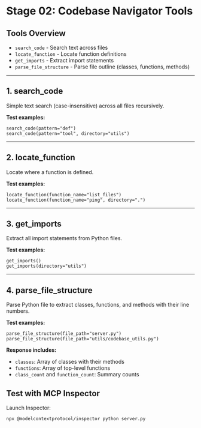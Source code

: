 # Stage 02: Codebase Navigator Tools

## Tools Overview

- `search_code` - Search text across files
- `locate_function` - Locate function definitions
- `get_imports` - Extract import statements
- `parse_file_structure` - Parse file outline (classes, functions, methods)

---

## 1. search_code

Simple text search (case-insensitive) across all files recursively.

**Test examples:**
```
search_code(pattern="def")
search_code(pattern="tool", directory="utils")
```

---

## 2. locate_function

Locate where a function is defined.

**Test examples:**
```
locate_function(function_name="list_files")
locate_function(function_name="ping", directory=".")
```

---

## 3. get_imports

Extract all import statements from Python files.

**Test examples:**
```
get_imports()
get_imports(directory="utils")
```

---

## 4. parse_file_structure

Parse Python file to extract classes, functions, and methods with their line numbers.

**Test examples:**
```
parse_file_structure(file_path="server.py")
parse_file_structure(file_path="utils/codebase_utils.py")
```

**Response includes:**
- `classes`: Array of classes with their methods
- `functions`: Array of top-level functions
- `class_count` and `function_count`: Summary counts

## Test with MCP Inspector

Launch Inspector:

```bash
npx @modelcontextprotocol/inspector python server.py
```